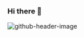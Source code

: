 ### Hi there 👋

![github-header-image](https://github.com/hexsparky/hexsparky/assets/152810042/5b6109eb-ae12-46ac-8bcd-e900b19cb12a)



<!--
**hexsparky/hexsparky** is a ✨ _special_ ✨ repository because its `README.md` (this file) appears on your GitHub profile.

Here are some ideas to get you started:

- 🔭 I’m currently working on ...
- 🌱 I’m currently learning ...
- 👯 I’m looking to collaborate on ...
- 🤔 I’m looking for help with ...
- 💬 Ask me about ...
- 📫 How to reach me: ...
- 😄 Pronouns: ...
- ⚡ Fun fact: ...
-->
